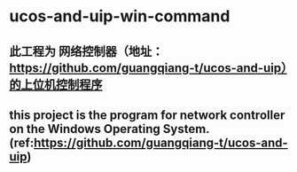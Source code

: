 # ucos-and-uip-win-command
## 此工程为 网络控制器（地址：https://github.com/guangqiang-t/ucos-and-uip）的上位机控制程序
## this project is the program for network controller on the Windows Operating System.(ref:https://github.com/guangqiang-t/ucos-and-uip)
